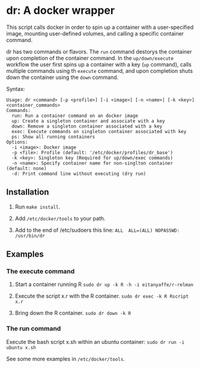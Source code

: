 # dr: A docker wrapper

This script calls docker in order to spin up a container with a user-specified image, mounting
user-defined volumes, and calling a specific container command. 

dr has two commands or flavors. The ```run``` command
destorys the container upon completion of the container command. In the ```up/down/execute```
workflow the user first spins up a container with a key (```up``` command), calls
multiple commands using th ```execute``` command, and upon completion shuts down the container
using the ```down``` command.

Syntax:
```
Usage: dr <command> [-p <profile>] [-i <image>] [-n <name>] [-k <key>] <container_commands>
Commands:
  run: Run a container command on an docker image
  up: Create a singleton container and associate with a key
  down: Remove a singleton container associated with a key
  exec: Execute commands on singleton container associated with key
  ps: Show all running containers
Options:
  -i <image>: Docker image
  -p <file>: Profile (default: '/etc/docker/profiles/dr_base')
  -k <key>: Singleton key (Required for up/down/exec commands)
  -n <name>: Specify container name for non-singlton container (default: none)
  -d: Print command line without executing (dry run)
```

## Installation

1. Run ```make install```.

2. Add ```/etc/docker/tools``` to your path.

3. Add to the end of /etc/sudoers this line:
```ALL	ALL=(ALL) NOPASSWD: /usr/bin/dr```

## Examples

### The execute command

1. Start a container running R
```sudo dr up -k R -h -i eitanyaffe/r-relman```

2. Execute the script x.r with the R container.
```sudo dr exec -k R Rscript x.r```

3. Bring down the R container.
```sudo dr down -k R```

### The run command

Execute the bash script x.sh within an ubuntu container:
```sudo dr run -i ubuntu x.sh```

See some more examples in ```/etc/docker/tools```.
